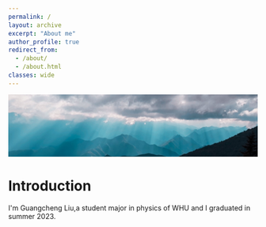 ```yaml
---
permalink: /
layout: archive
excerpt: "About me"
author_profile: true
redirect_from: 
  - /about/
  - /about.html
classes: wide
---
```


<img src="../images/banner.jpg">

# Introduction

I'm Guangcheng Liu,a student major in physics of WHU and I graduated in summer 2023.



